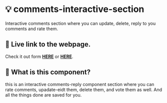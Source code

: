 # 💡 comments-interactive-section

Interactive comments section where you can update, delete, reply to you comments and rate them.

## 📍 Live link to the webpage.

Check it out form **[HERE](https://moustf.github.io/comments-interactive-section/)** or **[HERE](https://comments-interactive-section.vercel.app/)**.

## 📍 What is this component?

this is an interactive comments-reply component section where you can rate comments, upadate-eidt them, delete them, and vote them as well. And all the things done are saved for you.
